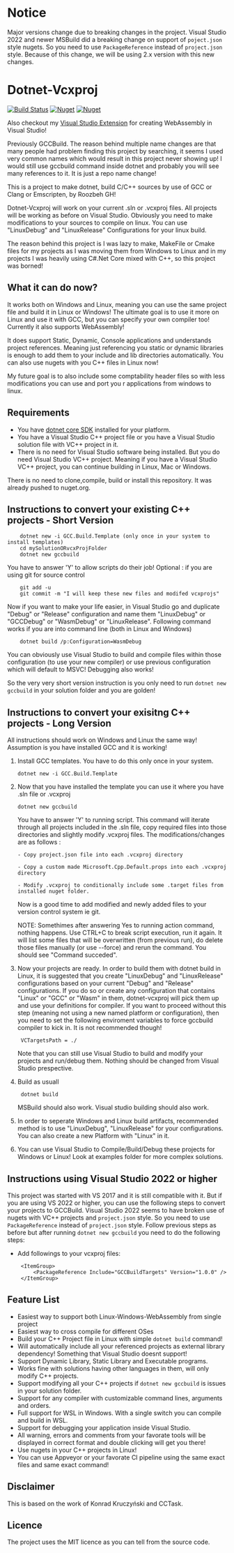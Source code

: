 Notice
======

Major versions change due to breaking changes in the project. 
Visual Studio 2022 and newer MSBuild did a breaking change on support of `poject.json` style nugets. So you need to use `PackageReference` instead of `project.json` style.
Because of this change, we will be using 2.x version with this new changes.

Dotnet-Vcxproj
======
[![Build Status](https://roozbehid.visualstudio.com/GCCBuild/_apis/build/status/GCCBuild-.NET%20Desktop-CI?branchName=prod)](https://roozbehid.visualstudio.com/GCCBuild/_build/latest?definitionId=1&branchName=prod)
[![Nuget](https://img.shields.io/nuget/v/GCC.Build.Template.svg)](https://www.nuget.org/packages/GCC.Build.Template/)
[![Nuget](https://img.shields.io/nuget/v/GCCBuildTargets.svg)](https://www.nuget.org/packages/GCCBuildTargets/)

Also checkout my [Visual Studio Extension](https://marketplace.visualstudio.com/items?itemName=RoozbehGh.webassemblyconsoleapptemplate) for creating WebAssembly in Visual Studio!

Previously GCCBuild. The reason behind multiple name changes are that many people had problem finding this project by searching, it seems I used very common names which would result in this project never showing up! I would still use gccbuild command inside dotnet and probably you will see many references to it. It is just a repo name change!

This is a project to make dotnet, build C/C++ sources by use of GCC or Clang or Emscripten, by Roozbeh GH!

Dotnet-Vcxproj will work on your current .sln or .vcxproj files. All projects will be working as before on Visual Studio.
Obviously you need to make modifications to your sources to compile on linux. You can use "LinuxDebug" and "LinuxRelease" Configurations for your linux build.

The reason behind this project is I was lazy to make, MakeFile or Cmake files for my projects as I was moving them from Windows to Linux and in my projects I was heavily using C#.Net Core mixed with C++, so this project was borned!

What it can do now?
-------------------
It works both on Windows and Linux, meaning you can use the same project file and build it in Linux or Windows! The ultimate goal is to use it more on Linux and use it with GCC, but you can specify your own compiler too! Currently it also supports WebAssembly!

It does support Static, Dynamic, Console applications and understands project references. Meaning just referencing you static or dynamic libraries is enough to add them to your include and lib directories automatically. You can also use nugets with you C++ files in Linux now!

My future goal is to also include some comptability header files so with less modifications you can use and port you r applications from windows to linux.

Requirements
-------
- You have [dotnet core SDK](https://dotnet.microsoft.com/download) installed for your platform.
- You have a Visual Studio C++ project file or you have a Visual Studio solution file with VC++ project in it.
- There is no need for Visual Studio software being installed. But you do need Visual Studio VC++ project. Meaning if you have a Visual Studio VC++ project, you can continue building in Linux, Mac or Windows.

There is no need to clone,compile, build or install this repository. It was already pushed to nuget.org.


Instructions to convert your existing C++ projects - Short Version
-------
        dotnet new -i GCC.Build.Template (only once in your system to install templates)
        cd mySolutionORvcxProjFolder
        dotnet new gccbuild
        
You have to answer 'Y' to allow scripts do their job!
Optional : if you are using git for source control

        git add -u
        git commit -m "I will keep these new files and modifed vcxprojs"
        
        
Now if you want to make your life easier, in Visual Studio go and duplicate "Debug" or "Release" configuration and name them "LinuxDebug" or "GCCDebug" or "WasmDebug" or "LinuxRelease". Following command works if you are into command line (both in Linux and Windows)
     
        dotnet build /p:Configuration=WasmDebug
        
You can obviously use Visual Studio to build and compile files within those configuration (to use your new compiler) or use previous configuration which will default to MSVC! Debugging also works!

So the very very short version instruction is you only need to run `dotnet new gccbuild` in your solution folder and you are golden!
        
Instructions to convert your exisitng C++ projects - Long Version
-------
All instructions should work on Windows and Linux the same way! Assumption is you have installed GCC and it is working!

 1. Install GCC templates. You have to do this only once in your system.

        dotnet new -i GCC.Build.Template
 2. Now that you have installed the template you can use it where you have .sln file or .vcxproj
 
        dotnet new gccbuild
    You have to answer 'Y' to running script. This command will iterate through all projects included in the .sln file, copy required files into those directories and slightly modify .vcxproj files. The modifications/changes are as follows :

        - Copy project.json file into each .vcxproj directory
    
        - Copy a custom made Microsoft.Cpp.Default.props into each .vcxproj directory
    
        - Modify .vcxproj to conditionally include some .target files from installed nuget folder.
    Now is a good time to add modified and newly added files to your version control system ie git.
    
    NOTE: Somethimes after answering Yes to running action command, nothing happens. Use CTRL+C to break script execution, run it again. It will list some files that will be overwritten (from previous run), do delete those files manually (or use --force) and rerun the command. You should see "Command succeded".
 3. Now your projects are ready. In order to build them with dotnet build in Linux, it is suggested that you create "LinuxDebug" and "LinuxRelease" configurations based on your current "Debug" and "Release" configurations. If you do so or create any configuration that contains "Linux" or "GCC" or "Wasm" in them, dotnet-vcxproj will pick them up and use your definitions for compiler. 
If you want to proceed without this step (meaning not using a new named platform or configuration), then you need to set the following enviroment variables to force gccbuild compiler to kick in. It is not recommended though!

         VCTargetsPath = ./ 


     Note that you can still use Visual Studio to build and modify your projects and run/debug them. Nothing should be changed from Visual Studio prespective.
 4. Build as usuall
 
         dotnet build
    MSBuild should also work. Visual studio building should also work.

5. In order to seperate Windows and Linux build artifacts, recommended method is to use "LinuxDebug", "LinuxRelease" for your configurations. You can also create a new Platform with "Linux" in it. 
6. You can use Visual Studio to Compile/Build/Debug these projects for Windows or Linux! Look at examples folder for more complex solutions.

Instructions using Visual Studio 2022 or higher
-------
This project was started with VS 2017 and it is still compatible with it. But if you are using VS 2022 or higher, you can use the following steps to convert your projects to GCCBuild.
Visual Studio 2022 seems to have broken use of nugets with VC++ projects and `project.json` style. So you need to use `PackageReference` instead of `project.json` style. 
Follow previous steps as before but after running `dotnet new gccbuild` you need to do the following steps:

 - Add followings to your vcxproj files:
 
		<ItemGroup>
			<PackageReference Include="GCCBuildTargets" Version="1.0.0" />
		</ItemGroup>


Feature List
-------
 - Easiest way to support both Linux-Windows-WebAssembly from single project
 - Easiest way to cross compile for different OSes
 - Build your C++ Project file in Linux with simple `dotnet build` command!
 - Will automatically include all your referenced projects as external library dependency! Something that Visual Studio doesnt support!
 - Support Dynamic Library, Static Library and Executable programs.
 - Works fine with solutions having other languages in them, will only modify C++ projects.
 - Support modifying all your C++ projects if `dotnet new gccbuild` is issues in your solution folder.
 - Support for any compiler with customizable command lines, arguments and orders.
 - Full support for WSL in Windows. With a single switch you can compile and build in WSL.
 - Support for debugging your application inside Visual Studio.
 - All warning, errors and comments from your favorate tools will be displayed in correct format and double clicking will get you there!
 - Use nugets in your C++ projects in Linux!
 - You can use Appveyor or your favorate CI pipeline using the same exact files and same exact command! 
 
 
Disclaimer
-------
This is based on the work of Konrad Kruczyński and CCTask.

Licence
-------
The project uses the MIT licence as you can tell from the source code.
